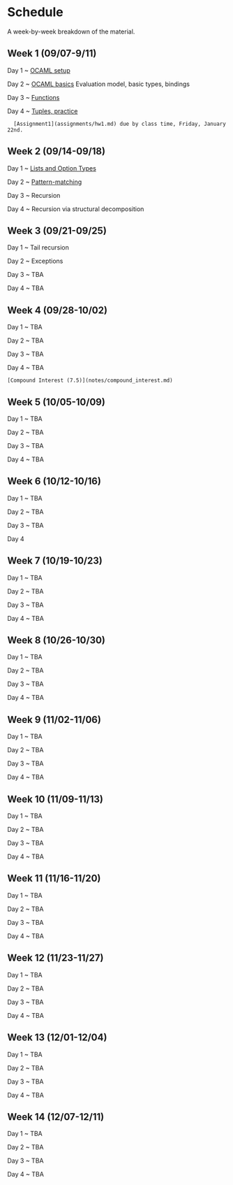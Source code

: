# Schedule

A week-by-week breakdown of the material.

## Week  1 (09/07-9/11)

Day 1
  ~ [OCAML setup](notes/setup.md)

Day 2
  ~ [OCAML basics](notes/ocaml_basics.md) Evaluation model, basic types, bindings

Day 3
  ~ [Functions](notes/ocaml_functions.md)

Day 4
  ~ [Tuples, practice](notes/ocaml_functions.md)

      [Assignment1](assignments/hw1.md) due by class time, Friday, January 22nd.

## Week  2 (09/14-09/18)

Day 1
  ~ [Lists and Option Types](notes/lists_options.md)

Day 2
  ~ [Pattern-matching](notes/pattern_matching.md)

Day 3
  ~ Recursion

Day 4
  ~ Recursion via structural decomposition

## Week  3 (09/21-09/25)

Day 1
  ~ Tail recursion

Day 2
  ~ Exceptions

Day 3
  ~ TBA

Day 4
  ~ TBA

## Week  4 (09/28-10/02)

Day 1
  ~ TBA

Day 2
  ~ TBA

Day 3
  ~ TBA

Day 4
  ~ TBA

    [Compound Interest (7.5)](notes/compound_interest.md)

## Week  5 (10/05-10/09)

Day 1
  ~ TBA

Day 2
  ~ TBA

Day 3
  ~ TBA

Day 4
  ~ TBA

## Week  6 (10/12-10/16)

Day 1
  ~ TBA

Day 2
  ~ TBA

Day 3
  ~ TBA

Day 4

## Week  7 (10/19-10/23)

Day 1
  ~ TBA

Day 2
  ~ TBA

Day 3
  ~ TBA

Day 4
  ~ TBA

## Week  8 (10/26-10/30)

Day 1
  ~ TBA

Day 2
  ~ TBA

Day 3
  ~ TBA

Day 4
  ~ TBA

## Week  9 (11/02-11/06)

Day 1
  ~ TBA

Day 2
  ~ TBA

Day 3
  ~ TBA

Day 4
  ~ TBA

## Week 10 (11/09-11/13)

Day 1
  ~ TBA

Day 2
  ~ TBA

Day 3
  ~ TBA

Day 4
  ~ TBA

## Week 11 (11/16-11/20)

Day 1
  ~ TBA

Day 2
  ~ TBA

Day 3
  ~ TBA

Day 4
  ~ TBA

## Week 12 (11/23-11/27)

Day 1
  ~ TBA

Day 2
  ~ TBA

Day 3
  ~ TBA

Day 4
  ~ TBA


## Week 13 (12/01-12/04)

Day 1
  ~ TBA

Day 2
  ~ TBA

Day 3
  ~ TBA

Day 4
  ~ TBA

## Week 14 (12/07-12/11)

Day 1
  ~ TBA

Day 2
  ~ TBA

Day 3
  ~ TBA

Day 4
  ~ TBA
